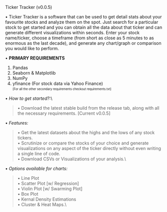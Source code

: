 Ticker Tracker (v0.0.5)

• Ticker Tracker is a software that can be used to get detail stats about your favourite stocks and analyze
them on the spot. Just search for a particular stock to get started and you can obtain all the data about that ticker and can generate different visualizations within seconds. 
Enter your stock name/ticker, choose a timeframe (from short as close as 5 minutes to as enormous as the last decade), and generate any chart/graph or comparison you would like to perform.

• **PRIMARY REQUIREMENTS**
1. Pandas
2. Seaborn & Matplotlib
3. NumPy
4. yfinance (For stock data via Yahoo Finance)\
<sub><sup>[For all the other secondary requirements checkout requirements.txt]</sup></sub>

• _How to get started?:_\
> • Download the latest stable build from the release tab, along with all the necessary requirements. [Current v0.0.5]


• _Features:_
> • Get the latest datasets about the highs and the lows of any stock tickers.\
> • Scrutinize or compare the stocks of your choice and generate visualizations on any aspect of the ticker directly without even writing a single line of code.\
> • Download CSVs or Visualizations of your analysis.\

• _Options available for charts:_
> • Line Plot\
> • Scatter Plot [w/ Regression]\
> • Violin Plot [w/ Swarming Plot]\
> • Box Plot\
> • Kernal Density Estimations\
> • Cluster & Heat Maps.\



 